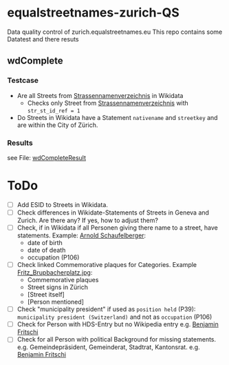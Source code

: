# equalstreetnames-zurich-QS
Data quality control of zurich.equalstreetnames.eu
This repo contains some Datatest and there resuts

## wdComplete
### Testcase
 - Are all Streets from [Strassennamenverzeichnis](https://data.stadt-zuerich.ch/dataset/geo_strassennamenverzeichnis) in Wikidata
   - Checks only Street from [Strassennamenverzeichnis](https://data.stadt-zuerich.ch/dataset/geo_strassennamenverzeichnis) with ```str_st_id_ref = 1```
 - Do Streets in Wikidata have a Statement ```nativename``` and ```streetkey``` and are within the City of Zürich.

### Results
see File: [wdCompleteResult](https://github.com/CaptainInler/equalstreetnames-zurich-QS/blob/main/wdCompleteResult)

# ToDo
- [ ] Add ESID to Streets in Wikidata. 
- [ ] Check differences in Wikidate-Statements of Streets in Geneva and Zurich. Are there any? If yes, how to adjust them?
- [ ] Check, if in Wikidata if all Personen giving there name to a street, have statements. Example: [Arnold Schaufelberger](https://www.wikidata.org/wiki/Q111201567): 
  - date of birth
  - date of death
  - occupation (P106)
- [ ] Check linked Commemorative plaques for Categories. Example [Fritz_Brupbacherplatz.jpg](https://commons.wikimedia.org/wiki/File:Fritz_Brupbacherplatz.jpg): 
  - Commemorative plaques
  - Street signs in Zürich
  - [Street itself]
  - [Person mentioned]
- [ ] Check "municipality president" if used as `position held` (P39): `municipality president (Switzerland)` and not as `occupation` (P106)
- [ ] Check for Person with HDS-Entry but no Wikipedia entry e.g. [Benjamin Fritschi](https://www.wikidata.org/wiki/Q96364313)
- [ ] Check for all Person with political Background for missing statements. e.g. Gemeindepräsident, Gemeinderat, Stadtrat, Kantonsrat. e.g. [Benjamin Fritschi](https://www.wikidata.org/wiki/Q96364313)
